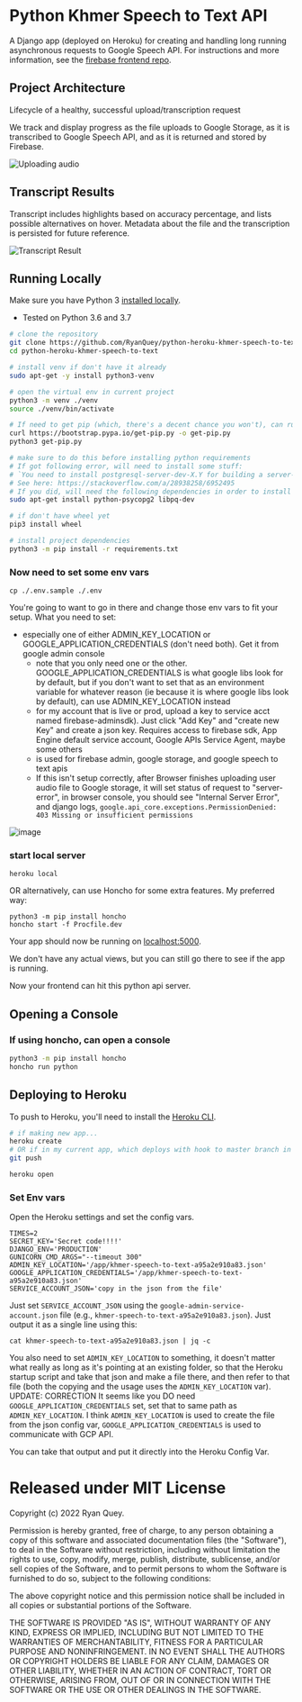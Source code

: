 # Python Khmer Speech to Text API

A Django app (deployed on Heroku) for creating and handling long running asynchronous requests to Google Speech API. For instructions and more information, see the [firebase frontend repo](https://github.com/RyanQuey/khmer_speech_to_text).

## Project Architecture
Lifecycle of a healthy, successful upload/transcription request

We track and display progress as the file uploads to Google Storage, as it is transcribed to Google Speech API, and as it is returned and stored by Firebase.

![Uploading audio](https://github.com/RyanQuey/python-heroku-khmer-speech-to-text/raw/master/screenshots/khmer-speech-app.architecture.png)

## Transcript Results
Transcript includes highlights based on accuracy percentage, and lists possible alternatives on hover. Metadata about the file and the transcription is persisted for future reference.

![Transcript Result](https://github.com/RyanQuey/python-heroku-khmer-speech-to-text/raw/master/screenshots/transcript-result.png)

## Running Locally

Make sure you have Python 3 [installed locally](http://install.python-guide.org). 
- Tested on Python 3.6 and 3.7

```sh
# clone the repository
git clone https://github.com/RyanQuey/python-heroku-khmer-speech-to-text.git
cd python-heroku-khmer-speech-to-text

# install venv if don't have it already
sudo apt-get -y install python3-venv

# open the virtual env in current project
python3 -m venv ./venv
source ./venv/bin/activate

# If need to get pip (which, there's a decent chance you won't), can run: 
curl https://bootstrap.pypa.io/get-pip.py -o get-pip.py
python3 get-pip.py

# make sure to do this before installing python requirements
# If got following error, will need to install some stuff:
# `You need to install postgresql-server-dev-X.Y for building a server-side extension or libpq-dev for building a client-side application`
# See here: https://stackoverflow.com/a/28938258/6952495
# If you did, will need the following dependencies in order to install django. If so run the following:
sudo apt-get install python-psycopg2 libpq-dev

# if don't have wheel yet
pip3 install wheel

# install project dependencies
python3 -m pip install -r requirements.txt
```


### Now need to set some env vars
```
cp ./.env.sample ./.env
```
You're going to want to go in there and change those env vars to fit your setup. What you need to set:
 - especially one of either ADMIN_KEY_LOCATION or GOOGLE_APPLICATION_CREDENTIALS (don't need both). Get it from google admin console
    * note that you only need one or the other. GOOGLE_APPLICATION_CREDENTIALS is what google libs look for by default, but if you don't want to set that as an environment variable for whatever reason (ie because it is where google libs look by default), can use ADMIN_KEY_LOCATION instead
    * for my account that is live or prod, upload a key to service acct named firebase-adminsdk). Just click "Add Key" and "create new Key" and create a json key. Requires access to firebase sdk, App Engine default service account, Google APIs Service Agent, maybe some others
    * is used for firebase admin, google storage, and google speech to text apis
    * If this isn't setup correctly, after Browser finishes uploading user audio file to Google storage, it will set status of request to "server-error", in browser console, you should see "Internal Server Error", and django logs, `google.api_core.exceptions.PermissionDenied: 403 Missing or insufficient permissions`

![image](https://user-images.githubusercontent.com/22231483/122151793-034dd680-ce15-11eb-8d12-8307a80c1283.png)




### start local server
```
heroku local
```
OR alternatively, can use Honcho for some extra features. My preferred way:
```
python3 -m pip install honcho
honcho start -f Procfile.dev
```

Your app should now be running on [localhost:5000](http://localhost:5000/).

We don't have any actual views, but you can still go there to see if the app is running. 

Now your frontend can hit this python api server.

## Opening a Console
### If using honcho, can open a console

```sh
python3 -m pip install honcho
honcho run python
```

## Deploying to Heroku
To push to Heroku, you'll need to install the [Heroku CLI](https://devcenter.heroku.com/articles/heroku-cli).

```sh
# if making new app...
heroku create
# OR if in my current app, which deploys with hook to master branch in github: 
git push

heroku open
```

### Set Env vars
Open the Heroku settings and set the config vars. 
```
TIMES=2
SECRET_KEY='Secret code!!!!'
DJANGO_ENV='PRODUCTION'
GUNICORN_CMD_ARGS="--timeout 300"
ADMIN_KEY_LOCATION='/app/khmer-speech-to-text-a95a2e910a83.json'
GOOGLE_APPLICATION_CREDENTIALS='/app/khmer-speech-to-text-a95a2e910a83.json'
SERVICE_ACCOUNT_JSON='copy in the json from the file' 
```
Just set `SERVICE_ACCOUNT_JSON` using the `google-admin-service-account.json` file (e.g., `khmer-speech-to-text-a95a2e910a83.json`). Just output it as a single line using this: 

```
cat khmer-speech-to-text-a95a2e910a83.json | jq -c
```

You also need to set `ADMIN_KEY_LOCATION` to something, it doesn't matter what really as long as it's pointing at an existing folder, so that the Heroku startup script and take that json and make a file there, and then refer to that file (both the copying and the usage uses the `ADMIN_KEY_LOCATION` var).
UPDATE: CORRECTION It seems like you DO need `GOOGLE_APPLICATION_CREDENTIALS` set, set that to same path as `ADMIN_KEY_LOCATION`. I think `ADMIN_KEY_LOCATION` is used to create the file from the json config var, `GOOGLE_APPLICATION_CREDENTIALS` is used to communicate with GCP API. 

You can take that output and put it directly into the Heroku Config Var.



# Released under MIT License

Copyright (c) 2022 Ryan Quey.

Permission is hereby granted, free of charge, to any person obtaining a copy of this software and associated documentation files (the "Software"), to deal in the Software without restriction, including without limitation the rights to use, copy, modify, merge, publish, distribute, sublicense, and/or sell copies of the Software, and to permit persons to whom the Software is furnished to do so, subject to the following conditions:

The above copyright notice and this permission notice shall be included in all copies or substantial portions of the Software.

THE SOFTWARE IS PROVIDED "AS IS", WITHOUT WARRANTY OF ANY KIND, EXPRESS OR IMPLIED, INCLUDING BUT NOT LIMITED TO THE WARRANTIES OF MERCHANTABILITY, FITNESS FOR A PARTICULAR PURPOSE AND NONINFRINGEMENT. IN NO EVENT SHALL THE AUTHORS OR COPYRIGHT HOLDERS BE LIABLE FOR ANY CLAIM, DAMAGES OR OTHER LIABILITY, WHETHER IN AN ACTION OF CONTRACT, TORT OR OTHERWISE, ARISING FROM, OUT OF OR IN CONNECTION WITH THE SOFTWARE OR THE USE OR OTHER DEALINGS IN THE SOFTWARE.
